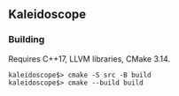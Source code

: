## Kaleidoscope

### Building

Requires C++17, LLVM libraries, CMake 3.14.

```
kaleidoscope$> cmake -S src -B build
kaleidoscope$> cmake --build build
```